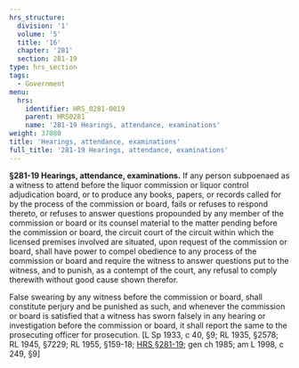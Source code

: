 ```yaml
---
hrs_structure:
  division: '1'
  volume: '5'
  title: '16'
  chapter: '281'
  section: 281-19
type: hrs_section
tags:
  - Government
menu:
  hrs:
    identifier: HRS_0281-0019
    parent: HRS0281
    name: '281-19 Hearings, attendance, examinations'
weight: 37080
title: 'Hearings, attendance, examinations'
full_title: '281-19 Hearings, attendance, examinations'
---
```

**§281-19 Hearings, attendance, examinations.** If any person subpoenaed as a witness to attend before the liquor commission or liquor control adjudication board, or to produce any books, papers, or records called for by the process of the commission or board, fails or refuses to respond thereto, or refuses to answer questions propounded by any member of the commission or board or its counsel material to the matter pending before the commission or board, the circuit court of the circuit within which the licensed premises involved are situated, upon request of the commission or board, shall have power to compel obedience to any process of the commission or board and require the witness to answer questions put to the witness, and to punish, as a contempt of the court, any refusal to comply therewith without good cause shown therefor.

False swearing by any witness before the commission or board, shall constitute perjury and be punished as such, and whenever the commission or board is satisfied that a witness has sworn falsely in any hearing or investigation before the commission or board, it shall report the same to the prosecuting officer for prosecution. [L Sp 1933, c 40, §9; RL 1935, §2578; RL 1945, §7229; RL 1955, §159-18; [HRS §281-19](/title-16/chapter-281/section-281-19/); gen ch 1985; am L 1998, c 249, §9]
